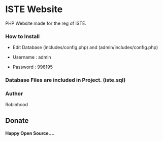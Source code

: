# ISTE Website

PHP Website made for the reg of ISTE.

### How to Install

- Edit Database (includes/config.php) and (admin/includes/config.php)

- Username : admin
- Password : 996195

### Database Files are included in Project. (iste.sql)

### Author

Robinhood

## Donate

#### Happy Open Source....
